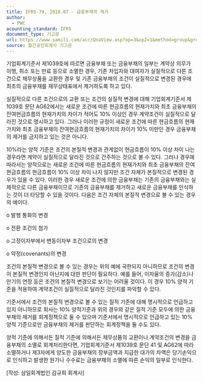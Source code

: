 ```yaml
---
title: IFRS-79, 2010.07 - 금융부채의 제거
author:
  - PWC
acounting_standard: IFRS
document_type: 기고문
url: https://www.samili.com/acc/QnaView.asp?op=3&op2=1&method=group&group=2086-15;1&orgcode=0&searchword=&page=29&code=IFRS%2D79%3A201007
source: 월간공인회계사 기고문
---
```

기업회계기준서 제1039호에 따르면 금융부채 또는 금융부채의 일부는 계약상 의무가 이행, 취소 또는 만료 등으로 소멸한 경우, 기존 차입자와 대여자가 실질적으로 다른 조건으로 채무상품을 교환한 경우 및 기존 금융부채의 조건이 실질적으로 변경된 경우에 최초의 금융부채를 재무상태표에서 제거하도록 하고 있다.

  

실질적으로 다른 조건으로의 교환 또는 조건의 실질적 변경에 대해 기업회계기준서 제1039호 문단 AG62에서는 새로운 조건에 따른 현금흐름의 현재가치와 최초 금융부채의 잔여현금흐름의 현재가치의 차이가 적어도 10% 이상인 경우 계약조건이 실질적으로 달라진 것으로 명시하고 있다. 그러나 이러한 규정이 새로운 조건에 따른 현금흐름의 현재가치와 최초 금융부채의 잔여현금흐름의 현재가치의 차이가 10% 미만인 경우 금융부채의 제거를 금지하고 있는 것은 아니다.

  

10%라는 양적 기준은 조건의 본질적 변경과 관계없이 현금흐름이 10% 이상 차이 나는 경우라면 계약이 실질적으로 달라진 것으로 간주하는 것으로 볼 수 있다. 그러나 경우에 따라서는 양적으로는 새로운 조건에 따른 현금흐름의 현재가치와 최초 금융부채의 잔여현금흐름의 현금흐름이 10% 이상 차이 나지 않지만 조건 자체가 본질적으로 변경된 경우가 있을 수 있다. 이러한 경우 새로운 조건에 의한 금융부채는 기존의 금융부채와는 실제적으로 다른 금융부채이므로 기존의 금융부채를 제거하고 새로운 금융부채를 인식하는 것이 더 타당할 수 있을 것이다. 다음은 조건 자체의 본질적 변경으로 볼 수 있는 경우의 예이다.

o 발행 통화의 변경

o 전환 조건의 첨가

o 고정이자부에서 변동이자부 조건으로의 변경

o 약정(covenants)의 변경

  

조건의 본질적 변경으로 볼 수 있는 경우는 위의 예에 국한되지 아니하므로 조건의 변경이 본질적 변경인지 아닌지에 대한 판단이 필요하다. 예를 들어, 이자율의 증가(감소)나 만기의 연장 등은 조건의 본질적 변경으로 보기는 어려울 것이다. 이 경우 10% 양적 기준을 적용하여 계약조건이 실질적으로 달라진 것인지를 파악할 수 있다.

  

기준서에서 조건의 본질적 변경으로 볼 수 있는 질적 기준에 대해 명시적으로 언급하고 있지 아니하므로 회사는 10% 양적기준과 위의 경우와 같은 질적 기준 모두에 의한 금융부채의 제거를 회계정책으로 둘 수 있으며 기준서에서 명시적으로 언급하고 있는 10% 양적 기준으로만 금융부채의 제거를 판단하는 회계정책을 둘 수도 있다.

  

양적 기준에 의해서든 질적 기준에 의해서든 채무상품의 교환이나 계약조건의 변경을 금융부채의 소멸로 회계처리한다면, 기업회계기준서 제1039호 문단 41 및 AG62에 따라 소멸하거나 제3자에게 양도한 금융부채의 장부금액과 지급한 대가의 차액은 당기손익으로 인식하고 발생한 원가나 수수료는 금융부채의 소멸에 따른 손익의 일부로 인식한다.

  

\[작성: 삼일회계법인 김규희 회계사\]